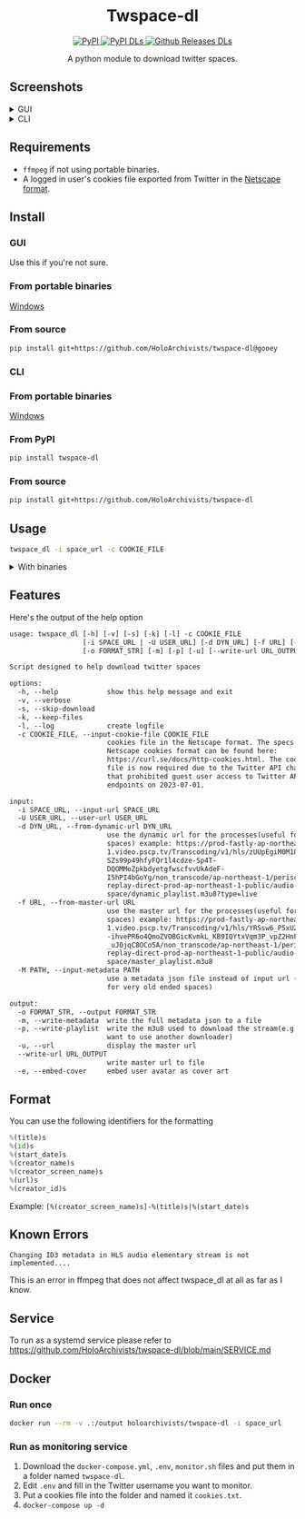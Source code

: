 <!-- markdownlint-disable MD033 MD041 -->

<div align="center">
  <h1 id="twspace-dl">Twspace-dl</h1>
  <p>
    <a href="https://pypi.org/project/twspace-dl/">
      <img src="https://img.shields.io/pypi/v/twspace-dl?style=for-the-badge" alt="PyPI">
    </a>
    <a href="https://pypi.org/project/twspace-dl/">
      <img src="https://img.shields.io/pypi/dm/twspace-dl?label=DOWNLOADS%20%28PYPI%29&amp;style=for-the-badge" alt="PyPI DLs">
    </a>
    <a href="https://github.com/HoloArchivists/twspace-dl/releases">
      <img src="https://img.shields.io/github/downloads/HoloArchivists/twspace-dl/total?label=DOWNLOADS%20%28GITHUB%29&amp;style=for-the-badge" alt="Github Releases DLs">
    </a>
  </p>
  <p>A python module to download twitter spaces.</p>
</div>

## Screenshots

<details>
<summary>GUI</summary>

![general tab](https://user-images.githubusercontent.com/77058942/172580094-3663f86d-3ee2-48d0-9313-f4ed71f048aa.png)
![input tab](https://user-images.githubusercontent.com/77058942/172580476-bb34dce0-08b0-41f6-852b-b68d32532add.png)
![running tab](https://user-images.githubusercontent.com/77058942/172580589-fd6b05bd-f081-4c7a-ab05-0640abda00ce.png)
![success pop up](https://user-images.githubusercontent.com/77058942/172580861-18b3ac9f-88d2-44cf-8b5d-135990a78f77.png)

</details>

<details>
<summary>CLI</summary>

![help](https://user-images.githubusercontent.com/77058942/172581224-9b465f78-4894-456f-9b85-5b76ee9bbfca.png)
![running](https://user-images.githubusercontent.com/77058942/172581500-174834c5-6883-44f9-a0a7-610dbb2103e5.png)

</details>


## Requirements

- `ffmpeg` if not using portable binaries.
- A logged in user's cookies file exported from Twitter in the [Netscape format](https://curl.se/docs/http-cookies.html).

## Install

### GUI

Use this if you're not sure.

### From portable binaries

[Windows](https://github.com/HoloArchivists/twspace-dl/releases/latest/download/twspace-dl-GUI.exe)

### From source

```bash
pip install git+https://github.com/HoloArchivists/twspace-dl@gooey
```

### CLI

### From portable binaries

[Windows](https://github.com/HoloArchivists/twspace-dl/releases/latest/download/twspace-dl-CLI.exe)

### From PyPI

```bash
pip install twspace-dl
```

### From source

```bash
pip install git+https://github.com/HoloArchivists/twspace-dl
```

## Usage

```bash
twspace_dl -i space_url -c COOKIE_FILE
```

<details>
<summary>With binaries</summary>

### Windows

```powershell
.\twspace_dl.exe -i space_url -c COOKIE_FILE
```

</details>

## Features

Here's the output of the help option

```txt
usage: twspace_dl [-h] [-v] [-s] [-k] [-l] -c COOKIE_FILE
                  [-i SPACE_URL | -U USER_URL] [-d DYN_URL] [-f URL] [-M PATH]
                  [-o FORMAT_STR] [-m] [-p] [-u] [--write-url URL_OUTPUT] [-e]

Script designed to help download twitter spaces

options:
  -h, --help            show this help message and exit
  -v, --verbose
  -s, --skip-download
  -k, --keep-files
  -l, --log             create logfile
  -c COOKIE_FILE, --input-cookie-file COOKIE_FILE
                        cookies file in the Netscape format. The specs of the
                        Netscape cookies format can be found here:
                        https://curl.se/docs/http-cookies.html. The cookies
                        file is now required due to the Twitter API change
                        that prohibited guest user access to Twitter API
                        endpoints on 2023-07-01.

input:
  -i SPACE_URL, --input-url SPACE_URL
  -U USER_URL, --user-url USER_URL
  -d DYN_URL, --from-dynamic-url DYN_URL
                        use the dynamic url for the processes(useful for ended
                        spaces) example: https://prod-fastly-ap-northeast-
                        1.video.pscp.tv/Transcoding/v1/hls/zUUpEgiM0M18jCGxo2e
                        SZs99p49hfyFQr1l4cdze-Sp4T-
                        DQOMMoZpkbdyetgfwscfvvUkAdeF-
                        I5hPI4bGoYg/non_transcode/ap-northeast-1/periscope-
                        replay-direct-prod-ap-northeast-1-public/audio-
                        space/dynamic_playlist.m3u8?type=live
  -f URL, --from-master-url URL
                        use the master url for the processes(useful for ended
                        spaces) example: https://prod-fastly-ap-northeast-
                        1.video.pscp.tv/Transcoding/v1/hls/YRSsw6_P5xUZHMualK5
                        -ihvePR6o4QmoZVOBGicKvmkL_KB9IQYtxVqm3P_vpZ2HnFkoRfar4
                        _uJOjqC8OCo5A/non_transcode/ap-northeast-1/periscope-
                        replay-direct-prod-ap-northeast-1-public/audio-
                        space/master_playlist.m3u8
  -M PATH, --input-metadata PATH
                        use a metadata json file instead of input url (useful
                        for very old ended spaces)

output:
  -o FORMAT_STR, --output FORMAT_STR
  -m, --write-metadata  write the full metadata json to a file
  -p, --write-playlist  write the m3u8 used to download the stream(e.g. if you
                        want to use another downloader)
  -u, --url             display the master url
  --write-url URL_OUTPUT
                        write master url to file
  -e, --embed-cover     embed user avatar as cover art
```

## Format

You can use the following identifiers for the formatting

```python
%(title)s
%(id)s
%(start_date)s
%(creator_name)s
%(creator_screen_name)s
%(url)s
%(creator_id)s
```

Example: `[%(creator_screen_name)s]-%(title)s|%(start_date)s`

## Known Errors

`Changing ID3 metadata in HLS audio elementary stream is not implemented....`

This is an error in ffmpeg that does not affect twspace_dl at all as far as I know.

## Service

To run as a systemd service please refer to https://github.com/HoloArchivists/twspace-dl/blob/main/SERVICE.md

## Docker

### Run once

```bash
docker run --rm -v .:/output holoarchivists/twspace-dl -i space_url
```

### Run as monitoring service

1. Download the `docker-compose.yml`, `.env`, `monitor.sh` files and put them in a folder named `twspace-dl`.
2. Edit `.env` and fill in the Twitter username you want to monitor.
3. Put a cookies file into the folder and named it `cookies.txt`.
4. `docker-compose up -d`
